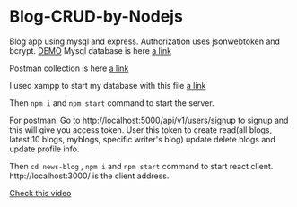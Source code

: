 # Blog-CRUD-by-Nodejs
 
Blog app using mysql and express. Authorization uses jsonwebtoken and bcrypt.
[DEMO](https://drive.google.com/file/d/1qKE_CseIC8Mg9qrg2zpT2GJ0nbqOPCMW/view?usp=share_link)
Mysql database is here [a link](https://github.com/Sourav9063/Blog-CRUD-by-Nodejs/blob/main/src/database/blog_api_database.sql )

Postman collection is here [a link](https://github.com/Sourav9063/Blog-CRUD-by-Nodejs/blob/main/NodeJsBlogAPI.postman_collection.json)

I used xampp to start my database with this file [a link](https://github.com/Sourav9063/Blog-CRUD-by-Nodejs/blob/main/src/database/blog_api_database.sql )

Then ```npm i``` and ```npm start``` command to start the server.

 For postman:
  Go to http://localhost:5000/api/v1/users/signup to signup and this will give you access token.
  User this token to create read(all blogs, latest 10 blogs, myblogs, specific writer's blog) update delete blogs and update profile info.



Then ```cd news-blog``` , ```npm i``` and ```npm start``` command to start react client. 
http://localhost:3000/ is the client address.

[Check this video](https://drive.google.com/file/d/1qKE_CseIC8Mg9qrg2zpT2GJ0nbqOPCMW/view?usp=sharing)
